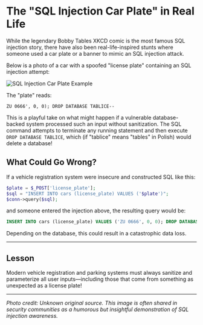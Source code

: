 # The "SQL Injection Car Plate" in Real Life

While the legendary Bobby Tables XKCD comic is the most famous SQL injection story, there have also been real-life-inspired stunts where someone used a car plate or a banner to mimic an SQL injection attack.

Below is a photo of a car with a spoofed "license plate" containing an SQL injection attempt:

![SQL Injection Car Plate Example](https://i.imgur.com/DHJMh2P.jpeg)

The "plate" reads:
```
ZU 0666', 0, 0); DROP DATABASE TABLICE--
```
This is a playful take on what might happen if a vulnerable database-backed system processed such an input without sanitization. The SQL command attempts to terminate any running statement and then execute `DROP DATABASE TABLICE`, which (if "tablice" means "tables" in Polish) would delete a database!

## What Could Go Wrong?

If a vehicle registration system were insecure and constructed SQL like this:

```php
$plate = $_POST['license_plate'];
$sql = "INSERT INTO cars (license_plate) VALUES ('$plate')";
$conn->query($sql);
```

and someone entered the injection above, the resulting query would be:

```sql
INSERT INTO cars (license_plate) VALUES ('ZU 0666', 0, 0); DROP DATABASE TABLICE--')
```

Depending on the database, this could result in a catastrophic data loss.

---

## Lesson

Modern vehicle registration and parking systems must always sanitize and parameterize all user inputs—including those that come from something as unexpected as a license plate!

---

*Photo credit: Unknown original source. This image is often shared in security communities as a humorous but insightful demonstration of SQL injection awareness.*
